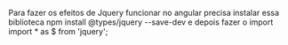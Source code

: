 Para fazer os efeitos de Jquery funcionar no angular precisa instalar
essa biblioteca
npm install @types/jquery --save-dev
e depois fazer o import 
import * as $ from 'jquery';
